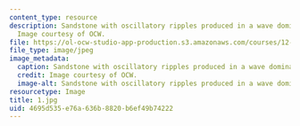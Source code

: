 ```yaml
---
content_type: resource
description: Sandstone with oscillatory ripples produced in a wave dominated system.
  Image courtesy of OCW.
file: https://ol-ocw-studio-app-production.s3.amazonaws.com/courses/12-110-sedimentary-geology-fall-2004/4695d535e76a636b8820b6ef49b74222_1.jpg
file_type: image/jpeg
image_metadata:
  caption: Sandstone with oscillatory ripples produced in a wave dominated system.
  credit: Image courtesy of OCW.
  image-alt: Sandstone with oscillatory ripples produced in a wave dominated system.
resourcetype: Image
title: 1.jpg
uid: 4695d535-e76a-636b-8820-b6ef49b74222
---
```

